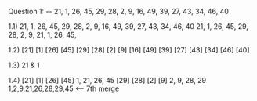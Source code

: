 Question 1:
 -- 21, 1, 26, 45, 29, 28, 2, 9, 16, 49, 39, 27, 43, 34, 46, 40

 1.1) 
 21, 1, 26, 45, 29, 28, 2, 9, 16, 49, 39, 27, 43, 34, 46, 40
 21, 1, 26, 45, 29, 28, 2, 9,
 21, 1, 26, 45,

 1.2) 
 [21] [1] [26] [45] [29] [28] [2] [9] [16] [49] [39] [27] [43] [34] [46] [40]

 1.3)
 21 & 1

 1.4)
 [21] [1]
 [26] [45]
1, 21, 26, 45
[29] [28]
[2] [9]
2, 9, 28, 29
1,2,9,21,26,28,29,45 <-- 7th merge

